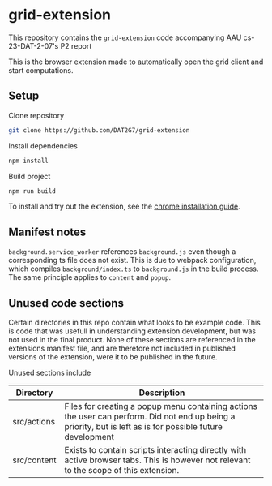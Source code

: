 # grid-extension

This repository contains the `grid-extension` code accompanying AAU cs-23-DAT-2-07's P2 report

This is the browser extension made to automatically open the grid client and start computations.

## Setup

Clone repository

```sh
git clone https://github.com/DAT2G7/grid-extension
```

Install dependencies

```sh
npm install
```

Build project

```sh
npm run build
```

To install and try out the extension, see the [chrome installation guide](https://github.com/DAT2G7/grid-extension/releases).

## Manifest notes

`background.service_worker` references `background.js` even though a corresponding ts file does not exist. This is due to webpack configuration, which compiles `background/index.ts` to `background.js` in the build process. The same principle applies to `content` and `popup`.

## Unused code sections

Certain directories in this repo contain what looks to be example code. This is code that was usefull in understanding extension development, but was not used in the final product. None of these sections are referenced in the extensions manifest file, and are therefore not included in published versions of the extension, were it to be published in the future.

Unused sections include

| Directory   | Description                                                                                                                                                 |
| ----------- | ----------------------------------------------------------------------------------------------------------------------------------------------------------- |
| src/actions | Files for creating a popup menu containing actions the user can perform. Did not end up being a priority, but is left as is for possible future development |
| src/content | Exists to contain scripts interacting directly with active browser tabs. This is however not relevant to the scope of this extension.                       |
